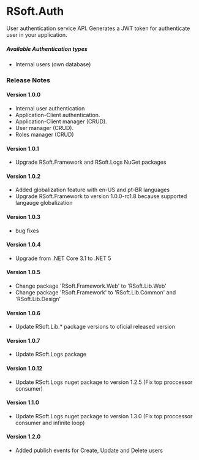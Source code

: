 # RSoft.Auth
User authentication service API. Generates a JWT token for authenticate user in your application.

##### Available Authentication types
- Internal users (own database)

### Release Notes

#### Version 1.0.0
- Internal user authentication
- Application-Client authentication.
- Application-Client manager (CRUD).
- User manager (CRUD).
- Roles manager (CRUD)

#### Version 1.0.1
- Upgrade RSoft.Framework and RSoft.Logs NuGet packages

#### Version 1.0.2
- Added globalization feature with en-US and pt-BR languages
- Upgrade RSoft.Framework to version 1.0.0-rc1.8 because supported langauge globalization

#### Version 1.0.3
- bug fixes

#### Version 1.0.4
- Upgrade from .NET Core 3.1 to .NET 5

#### Version 1.0.5
- Change package 'RSoft.Framework.Web' to 'RSoft.Lib.Web'
- Change package 'RSoft.Framework' to 'RSoft.Lib.Common' and 'RSoft.Lib.Design'

#### Version 1.0.6
- Update RSoft.Lib.* package versions to oficial released version

#### Version 1.0.7
- Update RSoft.Logs package

#### Version 1.0.12
- Update RSoft.Logs nuget package to version 1.2.5 (Fix top proccessor consumer)

#### Version 1.1.0
- Update RSoft.Logs nuget package to version 1.3.0 (Fix top proccessor consumer and infinite loop)

#### Version 1.2.0
- Added publish events for Create, Update and Delete users